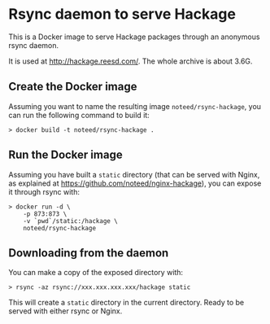 # Rsync daemon to serve Hackage

This is a Docker image to serve Hackage packages through an anonymous rsync
daemon.

It is used at http://hackage.reesd.com/. The whole archive is about 3.6G.

## Create the Docker image

Assuming you want to name the resulting image `noteed/rsync-hackage`, you can
run the following command to build it:

    > docker build -t noteed/rsync-hackage .

## Run the Docker image

Assuming you have built a `static` directory (that can be served with Nginx, as
explained at https://github.com/noteed/nginx-hackage), you can expose it
through rsync with:

    > docker run -d \
        -p 873:873 \
        -v `pwd`/static:/hackage \
        noteed/rsync-hackage

## Downloading from the daemon

You can make a copy of the exposed directory with:

    > rsync -az rsync://xxx.xxx.xxx.xxx/hackage static

This will create a `static` directory in the current directory. Ready to be
served with either rsync or Nginx.

